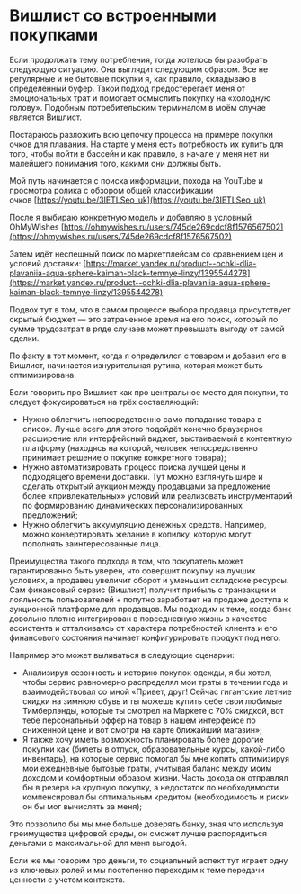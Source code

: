 # Вишлист со встроенными покупками

Если продолжать тему потребления, тогда хотелось бы разобрать следующую ситуацию. Она выглядит следующим образом. Все не регулярные и не бытовые покупки я, как правило, складываю в определённый буфер. Такой подход предостерегает меня от эмоциональных трат и помогает осмыслить покупку на «холодную голову». Подобным потребительским терминалом в моём случае является Вишлист.

Постараюсь разложить всю цепочку процесса на примере покупки очков для плавания. На старте у меня есть потребность их купить для того, чтобы пойти в бассейн и как правило, в начале у меня нет ни малейшего понимания того, какими они должны быть.

Мой путь начинается с поиска информации, похода на YouTube и просмотра ролика с обзором общей классификации очков [https://youtu.be/3IETLSeo_uk](https://youtu.be/3IETLSeo_uk)

После я выбираю конкретную модель и добавляю в условный OhMyWishes [https://ohmywishes.ru/users/745de269cdcf8f1576567502](https://ohmywishes.ru/users/745de269cdcf8f1576567502)

Затем идёт неспешный поиск по маркетплейсам со сравнением цен и условий доставки: [https://market.yandex.ru/product--ochki-dlia-plavaniia-aqua-sphere-kaiman-black-temnye-linzy/1395544278](https://market.yandex.ru/product--ochki-dlia-plavaniia-aqua-sphere-kaiman-black-temnye-linzy/1395544278)

Подвох тут в том, что в самом процессе выбора продавца присутствует скрытый бюджет — это затраченное время на его поиск, который по сумме трудозатрат в ряде случаев может превышать выгоду от самой сделки.

По факту в тот момент, когда я определился с товаром и добавил его в Вишлист, начинается изнурительная рутина, которая может быть оптимизирована.

Если говорить про Вишлист как про центральное место для покупки, то следует фокусироваться на трёх составляющий:

- Нужно облегчить непосредственно само попадание товара в список. Лучше всего для этого подойдёт конечно браузерное расширение или интерфейсный виджет, выстаиваемый в контентную платформу (находясь на которой, человек непосредственно принимает решение о покупке конкретного товара);
- Нужно автоматизировать процесс поиска лучшей цены и подходящего времени доставки. Тут можно взглянуть шире и сделать открытый аукцион между продавцами за предложение более «привлекательных» условий или реализовать инструментарий по формированию динамических персонализированных предложений;
- Нужно облегчить аккумуляцию денежных средств. Например, можно конвертировать желание в копилку, которую могут пополнять заинтересованные лица.

Преимущества такого подхода в том, что покупатель может гарантированно быть уверен, что совершит покупку на лучших условиях, а продавец увеличит оборот и уменьшит складские ресурсы. Сам финансовый сервис (Вишлист) получит прибыль с транзакции и лояльность пользователей + попутно заработает на продаже доступа к аукционной платформе для продавцов. Мы подходим к теме, когда банк довольно плотно интегрирован в повседневную жизнь в качестве ассистента и отталкиваясь от характера потребностей клиента и его финансового состояния начинает конфигурировать продукт под него.

Например это может выливаться в следующие сценарии:

- Анализируя сезонность и историю покупок одежды, я бы хотел, чтобы сервис равномерно распределял мои траты в течении года и взаимодействовал со мной «Привет, друг! Сейчас гигантские летние скидки на зимнюю обувь и ты можешь купить себе свои любимые Тимберлэнды, которые ты смотрел на Маркете с 70% скидкой, вот тебе персональный оффер на товар в нашем интерфейсе по сниженной цене и вот смотри на карте ближайший магазин»;
- Я также хочу иметь возможность планировать более дорогие покупки как (билеты в отпуск, образовательные курсы, какой-либо инвентарь), на которые сервис помогал бы мне копить оптимизируя мои ежедневные бытовые траты, учитывая баланс между моим доходом и комфортным образом жизни. Часть дохода он отправлял бы в резерв на крупную покупку, а недостаток по необходимости компенсировал бы оптимальным кредитом (необходимость и риски он бы мог вычислять за меня);

Это позволило бы мы мне больше доверять банку, зная что используя преимущества цифровой среды, он сможет лучше распорядиться деньгами с максимальной для меня выгодой.

Если же мы говорим про деньги, то социальный аспект тут играет одну из ключевых ролей и мы постепенно переходим к теме передачи ценности с учетом контекста.